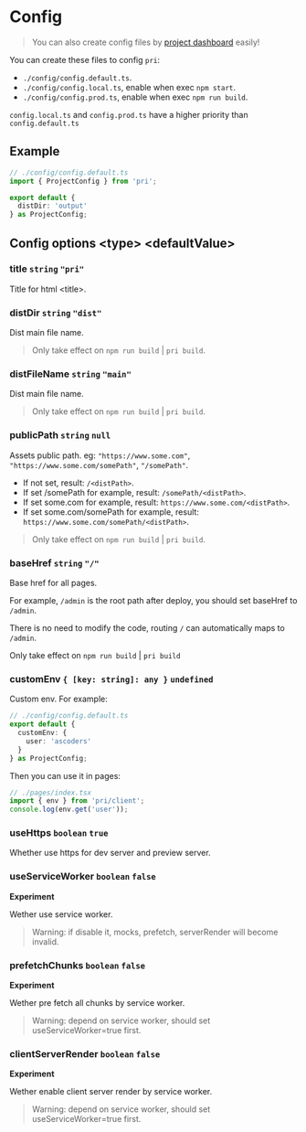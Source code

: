 # Config

> You can also create config files by [project dashboard](../features/project-dashboard) easily!

You can create these files to config `pri`:

* `./config/config.default.ts`.
* `./config/config.local.ts`, enable when exec `npm start`.
* `./config/config.prod.ts`, enable when exec `npm run build`.

`config.local.ts` and `config.prod.ts` have a higher priority than `config.default.ts`

## Example

```typescript
// ./config/config.default.ts
import { ProjectConfig } from 'pri';

export default {
  distDir: 'output'
} as ProjectConfig;
```

## Config options &lt;type&gt; &lt;defaultValue&gt;

### title `string` `"pri"`

Title for html &lt;title&gt;.

### distDir `string` `"dist"`

Dist main file name.

> Only take effect on `npm run build` | `pri build`.

### distFileName `string` `"main"`

Dist main file name.

> Only take effect on `npm run build` | `pri build`.

### publicPath `string` `null`

Assets public path. eg: `"https://www.some.com"`, `"https://www.some.com/somePath"`, `"/somePath"`.

* If not set, result: `/<distPath>`.
* If set /somePath for example, result: `/somePath/<distPath>`.
* If set some.com for example, result: `https://www.some.com/<distPath>`.
* If set some.com/somePath for example, result: `https://www.some.com/somePath/<distPath>`.

> Only take effect on `npm run build` | `pri build`.

### baseHref `string` `"/"`

Base href for all pages.

For example, `/admin` is the root path after deploy, you should set baseHref to `/admin`.

There is no need to modify the code, routing `/` can automatically maps to `/admin`.

Only take effect on `npm run build` | `pri build`

### customEnv `{ [key: string]: any }` `undefined`

Custom env. For example:

```typescript
// ./config/config.default.ts
export default {
  customEnv: {
    user: 'ascoders'
  }
} as ProjectConfig;
```

Then you can use it in pages:

```typescript
// ./pages/index.tsx
import { env } from 'pri/client';
console.log(env.get('user'));
```

### useHttps `boolean` `true`

Whether use https for dev server and preview server.

### useServiceWorker `boolean` `false`

**Experiment**

Wether use service worker.

> Warning: if disable it, mocks, prefetch, serverRender will become invalid.

### prefetchChunks `boolean` `false`

**Experiment**

Wether pre fetch all chunks by service worker.

> Warning: depend on service worker, should set useServiceWorker=true first.

### clientServerRender `boolean` `false`

**Experiment**

Wether enable client server render by service worker.

> Warning: depend on service worker, should set useServiceWorker=true first.

